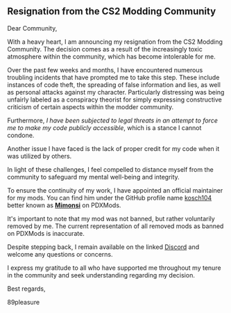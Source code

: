 ## Resignation from the CS2 Modding Community

Dear Community,

With a heavy heart, I am announcing my resignation from the CS2 Modding Community. The decision comes as a result of the increasingly toxic atmosphere within the community, which has become intolerable for me.

Over the past few weeks and months, I have encountered numerous troubling incidents that have prompted me to take this step. These include instances of code theft, the spreading of false information and lies, as well as personal attacks against my character. Particularly distressing was being unfairly labeled as a conspiracy theorist for simply expressing constructive criticism of certain aspects within the modder community.

Furthermore, *I have been subjected to legal threats in an attempt to force me to make my code publicly accessible*, which is a stance I cannot condone.

Another issue I have faced is the lack of proper credit for my code when it was utilized by others.

In light of these challenges, I feel compelled to distance myself from the community to safeguard my mental well-being and integrity.

To ensure the continuity of my work, I have appointed an official maintainer for my mods. You can find him under the GitHub profile name [kosch104](https://github.com/kosch104) better known as [**Mimonsi**](https://mods.paradoxplaza.com/authors/Mimonsi) on PDXMods.

It's important to note that my mod was not banned, but rather voluntarily removed by me. The current representation of all removed mods as banned on PDXMods is inaccurate.

Despite stepping back, I remain available on the linked [Discord](https://discord.gg/M9rgRtGcRa) and welcome any questions or concerns.


I express my gratitude to all who have supported me throughout my tenure in the community and seek understanding regarding my decision.

Best regards,

89pleasure
